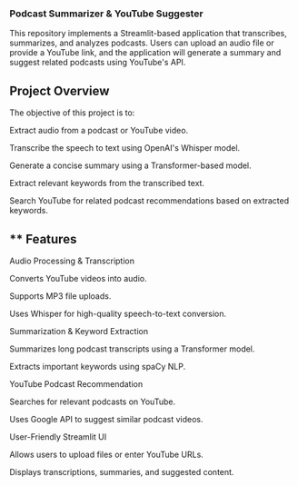 ### Podcast Summarizer & YouTube Suggester 

This repository implements a Streamlit-based application that transcribes, summarizes, and analyzes podcasts. Users can upload an audio file or provide a YouTube link, and the application will generate a summary and suggest related podcasts using YouTube's API.

##  Project Overview 

The objective of this project is to:

Extract audio from a podcast or YouTube video.

Transcribe the speech to text using OpenAI's Whisper model.

Generate a concise summary using a Transformer-based model.

Extract relevant keywords from the transcribed text.

Search YouTube for related podcast recommendations based on extracted keywords.

## ** Features 

Audio Processing & Transcription

Converts YouTube videos into audio.

Supports MP3 file uploads.

Uses Whisper for high-quality speech-to-text conversion.

Summarization & Keyword Extraction

Summarizes long podcast transcripts using a Transformer model.

Extracts important keywords using spaCy NLP.

YouTube Podcast Recommendation

Searches for relevant podcasts on YouTube.

Uses Google API to suggest similar podcast videos.

User-Friendly Streamlit UI

Allows users to upload files or enter YouTube URLs.

Displays transcriptions, summaries, and suggested content.



